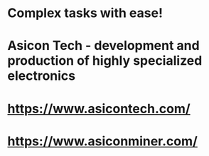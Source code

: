 # Complex tasks with ease!
# Asicon Tech - development and production of highly specialized electronics
# https://www.asicontech.com/
# https://www.asiconminer.com/

